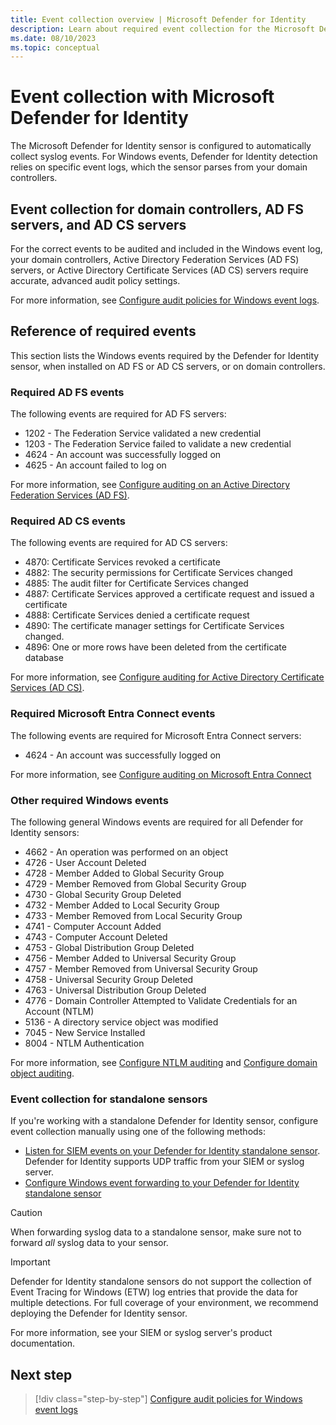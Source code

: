 ```yaml
---
title: Event collection overview | Microsoft Defender for Identity
description: Learn about required event collection for the Microsoft Defender for Identity sensor on domain controllers, AD FS, and AD CS.
ms.date: 08/10/2023
ms.topic: conceptual
---
```


# Event collection with Microsoft Defender for Identity

The Microsoft Defender for Identity sensor is configured to automatically collect syslog events. For Windows events, Defender for Identity detection relies on specific event logs, which the sensor parses from your domain controllers.

## Event collection for domain controllers, AD FS servers, and AD CS servers

For the correct events to be audited and included in the Windows event log, your domain controllers, Active Directory Federation Services (AD FS) servers, or Active Directory Certificate Services (AD CS) servers require accurate, advanced audit policy settings.

For more information, see [Configure audit policies for Windows event logs](../configure-windows-event-collection.md).

## Reference of required events

This section lists the Windows events required by the Defender for Identity sensor, when installed on AD FS or AD CS servers, or on domain controllers.

### Required AD FS events

The following events are required for AD FS servers:

- 1202 - The Federation Service validated a new credential
- 1203 - The Federation Service failed to validate a new credential
- 4624 - An account was successfully logged on
- 4625 - An account failed to log on

For more information, see [Configure auditing on an Active Directory Federation Services (AD FS)](../configure-windows-event-collection.md#configure-auditing-on-an-active-directory-federation-services-ad-fs).

### Required AD CS events

The following events are required for AD CS servers:

- 4870: Certificate Services revoked a certificate
- 4882: The security permissions for Certificate Services changed
- 4885: The audit filter for Certificate Services changed
- 4887: Certificate Services approved a certificate request and issued a certificate
- 4888: Certificate Services denied a certificate request
- 4890: The certificate manager settings for Certificate Services changed.
- 4896: One or more rows have been deleted from the certificate database

For more information, see [Configure auditing for Active Directory Certificate Services (AD CS)](../configure-windows-event-collection.md#configure-auditing-for-active-directory-certificate-services-ad-cs).

### Required Microsoft Entra Connect events

The following events are required for Microsoft Entra Connect servers:

- 4624 - An account was successfully logged on

For more information, see [Configure auditing on Microsoft Entra Connect](../configure-windows-event-collection.md#configure-auditing-for-entra-connect)

### Other required Windows events

The following general Windows events are required for all Defender for Identity sensors:

- 4662 - An operation was performed on an object
- 4726 - User Account Deleted
- 4728 - Member Added to Global Security Group
- 4729 - Member Removed from Global Security Group
- 4730 - Global Security Group Deleted
- 4732 - Member Added to Local Security Group
- 4733 - Member Removed from Local Security Group
- 4741 - Computer Account Added
- 4743 - Computer Account Deleted
- 4753 - Global Distribution Group Deleted
- 4756 - Member Added to Universal Security Group
- 4757 - Member Removed from Universal Security Group
- 4758 - Universal Security Group Deleted
- 4763 - Universal Distribution Group Deleted
- 4776 - Domain Controller Attempted to Validate Credentials for an Account (NTLM)
- 5136 - A directory service object was modified
- 7045 - New Service Installed
- 8004 - NTLM Authentication

For more information, see [Configure NTLM auditing](../configure-windows-event-collection.md#configure-ntlm-auditing) and [Configure domain object auditing](../configure-windows-event-collection.md#configure-domain-object-auditing).

### Event collection for standalone sensors

If you're working with a standalone Defender for Identity sensor, configure event collection manually using one of the following methods:

- [Listen for SIEM events on your Defender for Identity standalone sensor](configure-event-collection.md). Defender for Identity supports UDP traffic from your SIEM or syslog server.
- [Configure Windows event forwarding to your Defender for Identity standalone sensor](configure-event-forwarding.md)

> [!CAUTION]
> When forwarding syslog data to a standalone sensor, make sure not to forward *all* syslog data to your sensor.
>

> [!IMPORTANT]
> Defender for Identity standalone sensors do not support the collection of Event Tracing for Windows (ETW) log entries that provide the data for multiple detections. For full coverage of your environment, we recommend deploying the Defender for Identity sensor.

For more information, see your SIEM or syslog server's product documentation.

## Next step

> [!div class="step-by-step"]
> [Configure audit policies for Windows event logs](../configure-windows-event-collection.md)